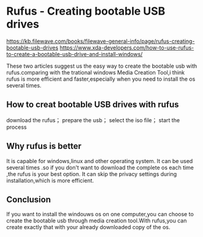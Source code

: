 # Rufus - Creating bootable USB drives
https://kb.filewave.com/books/filewave-general-info/page/rufus-creating-bootable-usb-drives
https://www.xda-developers.com/how-to-use-rufus-to-create-a-bootable-usb-drive-and-install-windows/

These two articles suggest us the easy way to create the bootable usb with rufus.comparing with the trational windows  Media Creation Tool,i think rufus is more efficient and faster,especially when you need to install the os several times.
## How to creat bootable USB drives with rufus
  download the rufus；
  prepare the usb；
  select the iso file；
  start the process
## Why rufus is better
 It is capable for windows,linux and other operating system.
 It can be used several times .so if you don't want to download the complete os each time ,the rufus is your best option.
 It can skip the privacy settings during installation,which is more efficient.

 ## Conclusion
 If you want to install the windouws os on one computer,you can choose to create the bootable usb through media creation tool.With rufus,you can create exactly that with your already downloaded copy of the os.
